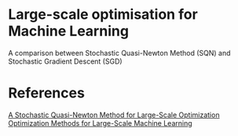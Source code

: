 # Large-scale optimisation for Machine Learning 

A comparison between Stochastic Quasi-Newton Method (SQN) and Stochastic Gradient Descent (SGD)

# References
[A Stochastic Quasi-Newton Method for Large-Scale Optimization](https://epubs.siam.org/doi/10.1137/140954362)
[Optimization Methods for Large-Scale Machine Learning](https://arxiv.org/abs/1606.04838?context=cs)
